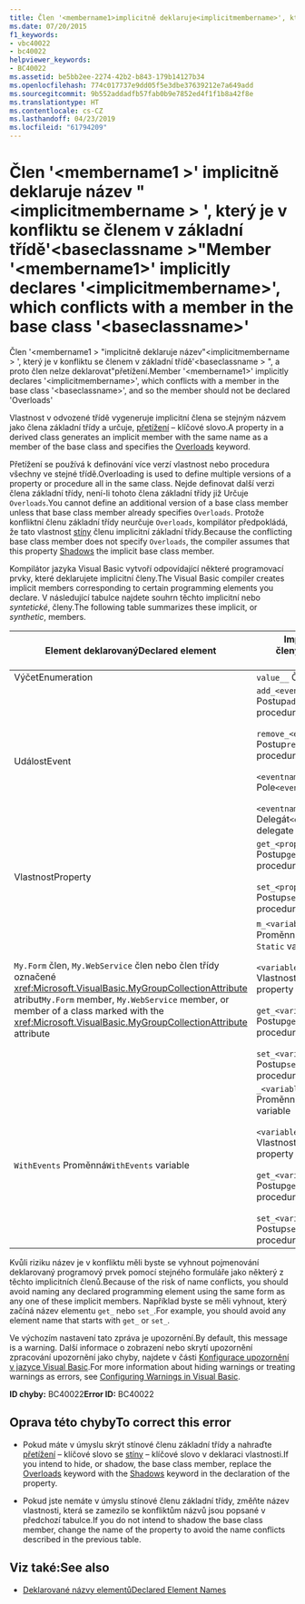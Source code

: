 ```yaml
---
title: Člen '<membername1>implicitně deklaruje<implicitmembername>', který je v konfliktu se členem v základní třídě'<baseclassname>.
ms.date: 07/20/2015
f1_keywords:
- vbc40022
- bc40022
helpviewer_keywords:
- BC40022
ms.assetid: be5bb2ee-2274-42b2-b843-179b14127b34
ms.openlocfilehash: 774c017737e9dd05f5e3dbe37639212e7a649add
ms.sourcegitcommit: 9b552addadfb57fab0b9e7852ed4f1f1b8a42f8e
ms.translationtype: HT
ms.contentlocale: cs-CZ
ms.lasthandoff: 04/23/2019
ms.locfileid: "61794209"
---
```

# <a name="member-membername1-implicitly-declares-implicitmembername-which-conflicts-with-a-member-in-the-base-class-baseclassname"></a><span data-ttu-id="9e7f1-102">Člen '\<membername1 >' implicitně deklaruje název "\<implicitmembername > ', který je v konfliktu se členem v základní třídě'\<baseclassname >"</span><span class="sxs-lookup"><span data-stu-id="9e7f1-102">Member '\<membername1>' implicitly declares '\<implicitmembername>', which conflicts with a member in the base class '\<baseclassname>'</span></span>
<span data-ttu-id="9e7f1-103">Člen '\<membername1 > "implicitně deklaruje název"\<implicitmembername > ', který je v konfliktu se členem v základní třídě'\<baseclassname > ", a proto člen nelze deklarovat"přetížení.</span><span class="sxs-lookup"><span data-stu-id="9e7f1-103">Member '\<membername1>' implicitly declares '\<implicitmembername>', which conflicts with a member in the base class '\<baseclassname>', and so the member should not be declared 'Overloads'</span></span>  
  
 <span data-ttu-id="9e7f1-104">Vlastnost v odvozené třídě vygeneruje implicitní člena se stejným názvem jako člena základní třídy a určuje, [přetížení](../../visual-basic/language-reference/modifiers/overloads.md) – klíčové slovo.</span><span class="sxs-lookup"><span data-stu-id="9e7f1-104">A property in a derived class generates an implicit member with the same name as a member of the base class and specifies the [Overloads](../../visual-basic/language-reference/modifiers/overloads.md) keyword.</span></span>  
  
 <span data-ttu-id="9e7f1-105">Přetížení se používá k definování více verzí vlastnost nebo procedura všechny ve stejné třídě.</span><span class="sxs-lookup"><span data-stu-id="9e7f1-105">Overloading is used to define multiple versions of a property or procedure all in the same class.</span></span> <span data-ttu-id="9e7f1-106">Nejde definovat další verzi člena základní třídy, není-li tohoto člena základní třídy již Určuje `Overloads`.</span><span class="sxs-lookup"><span data-stu-id="9e7f1-106">You cannot define an additional version of a base class member unless that base class member already specifies `Overloads`.</span></span> <span data-ttu-id="9e7f1-107">Protože konfliktní členu základní třídy neurčuje `Overloads`, kompilátor předpokládá, že tato vlastnost [stíny](../../visual-basic/language-reference/modifiers/shadows.md) členu implicitní základní třídy.</span><span class="sxs-lookup"><span data-stu-id="9e7f1-107">Because the conflicting base class member does not specify `Overloads`, the compiler assumes that this property [Shadows](../../visual-basic/language-reference/modifiers/shadows.md) the implicit base class member.</span></span>  
  
 <span data-ttu-id="9e7f1-108">Kompilátor jazyka Visual Basic vytvoří odpovídající některé programovací prvky, které deklarujete implicitní členy.</span><span class="sxs-lookup"><span data-stu-id="9e7f1-108">The Visual Basic compiler creates implicit members corresponding to certain programming elements you declare.</span></span> <span data-ttu-id="9e7f1-109">V následující tabulce najdete souhrn těchto implicitní nebo *syntetické*, členy.</span><span class="sxs-lookup"><span data-stu-id="9e7f1-109">The following table summarizes these implicit, or *synthetic*, members.</span></span>  
  
|<span data-ttu-id="9e7f1-110">Element deklarovaný</span><span class="sxs-lookup"><span data-stu-id="9e7f1-110">Declared element</span></span>|<span data-ttu-id="9e7f1-111">Implicitně vytvářejí členy</span><span class="sxs-lookup"><span data-stu-id="9e7f1-111">Implicitly created members</span></span>|  
|----------------------|--------------------------------|  
|<span data-ttu-id="9e7f1-112">Výčet</span><span class="sxs-lookup"><span data-stu-id="9e7f1-112">Enumeration</span></span>|<span data-ttu-id="9e7f1-113">`value__` Člen</span><span class="sxs-lookup"><span data-stu-id="9e7f1-113">`value__` member</span></span>|  
|<span data-ttu-id="9e7f1-114">Událost</span><span class="sxs-lookup"><span data-stu-id="9e7f1-114">Event</span></span>|<span data-ttu-id="9e7f1-115">`add_<eventname>` Postup</span><span class="sxs-lookup"><span data-stu-id="9e7f1-115">`add_<eventname>` procedure</span></span><br /><br /> <span data-ttu-id="9e7f1-116">`remove_<eventname>` Postup</span><span class="sxs-lookup"><span data-stu-id="9e7f1-116">`remove_<eventname>` procedure</span></span><br /><br /> <span data-ttu-id="9e7f1-117">`<eventname>Event` Pole</span><span class="sxs-lookup"><span data-stu-id="9e7f1-117">`<eventname>Event` field</span></span><br /><br /> <span data-ttu-id="9e7f1-118">`<eventname>EventHandler` Delegát</span><span class="sxs-lookup"><span data-stu-id="9e7f1-118">`<eventname>EventHandler` delegate</span></span>|  
|<span data-ttu-id="9e7f1-119">Vlastnost</span><span class="sxs-lookup"><span data-stu-id="9e7f1-119">Property</span></span>|<span data-ttu-id="9e7f1-120">`get_<propertyname>` Postup</span><span class="sxs-lookup"><span data-stu-id="9e7f1-120">`get_<propertyname>` procedure</span></span><br /><br /> <span data-ttu-id="9e7f1-121">`set_<propertyname>` Postup</span><span class="sxs-lookup"><span data-stu-id="9e7f1-121">`set_<propertyname>` procedure</span></span>|  
|<span data-ttu-id="9e7f1-122">`My.Form` člen, `My.WebService` člen nebo člen třídy označené <xref:Microsoft.VisualBasic.MyGroupCollectionAttribute> atribut</span><span class="sxs-lookup"><span data-stu-id="9e7f1-122">`My.Form` member, `My.WebService` member, or member of a class marked with the <xref:Microsoft.VisualBasic.MyGroupCollectionAttribute> attribute</span></span>|<span data-ttu-id="9e7f1-123">`m_<variablename>` `Static` Proměnná</span><span class="sxs-lookup"><span data-stu-id="9e7f1-123">`m_<variablename>` `Static` variable</span></span><br /><br /> <span data-ttu-id="9e7f1-124">`<variablename>` Vlastnost</span><span class="sxs-lookup"><span data-stu-id="9e7f1-124">`<variablename>` property</span></span><br /><br /> <span data-ttu-id="9e7f1-125">`get_<variablename>` Postup</span><span class="sxs-lookup"><span data-stu-id="9e7f1-125">`get_<variablename>` procedure</span></span><br /><br /> <span data-ttu-id="9e7f1-126">`set_<variablename>` Postup</span><span class="sxs-lookup"><span data-stu-id="9e7f1-126">`set_<variablename>` procedure</span></span>|  
|<span data-ttu-id="9e7f1-127">`WithEvents` Proměnná</span><span class="sxs-lookup"><span data-stu-id="9e7f1-127">`WithEvents` variable</span></span>|<span data-ttu-id="9e7f1-128">`_<variablename>` Proměnná</span><span class="sxs-lookup"><span data-stu-id="9e7f1-128">`_<variablename>` variable</span></span><br /><br /> <span data-ttu-id="9e7f1-129">`<variablename>` Vlastnost</span><span class="sxs-lookup"><span data-stu-id="9e7f1-129">`<variablename>` property</span></span><br /><br /> <span data-ttu-id="9e7f1-130">`get_<variablename>` Postup</span><span class="sxs-lookup"><span data-stu-id="9e7f1-130">`get_<variablename>` procedure</span></span><br /><br /> <span data-ttu-id="9e7f1-131">`set_<variablename>` Postup</span><span class="sxs-lookup"><span data-stu-id="9e7f1-131">`set_<variablename>` procedure</span></span>|  
  
 <span data-ttu-id="9e7f1-132">Kvůli riziku název je v konfliktu měli byste se vyhnout pojmenování deklarovaný programový prvek pomocí stejného formuláře jako některý z těchto implicitních členů.</span><span class="sxs-lookup"><span data-stu-id="9e7f1-132">Because of the risk of name conflicts, you should avoid naming any declared programming element using the same form as any one of these implicit members.</span></span> <span data-ttu-id="9e7f1-133">Například byste se měli vyhnout, který začíná název elementu `get_` nebo `set_`.</span><span class="sxs-lookup"><span data-stu-id="9e7f1-133">For example, you should avoid any element name that starts with `get_` or `set_`.</span></span>  
  
 <span data-ttu-id="9e7f1-134">Ve výchozím nastavení tato zpráva je upozornění.</span><span class="sxs-lookup"><span data-stu-id="9e7f1-134">By default, this message is a warning.</span></span> <span data-ttu-id="9e7f1-135">Další informace o zobrazení nebo skrytí upozornění zpracování upozornění jako chyby, najdete v části [Konfigurace upozornění v jazyce Visual Basic](/visualstudio/ide/configuring-warnings-in-visual-basic).</span><span class="sxs-lookup"><span data-stu-id="9e7f1-135">For more information about hiding warnings or treating warnings as errors, see [Configuring Warnings in Visual Basic](/visualstudio/ide/configuring-warnings-in-visual-basic).</span></span>  
  
 <span data-ttu-id="9e7f1-136">**ID chyby:** BC40022</span><span class="sxs-lookup"><span data-stu-id="9e7f1-136">**Error ID:** BC40022</span></span>  
  
## <a name="to-correct-this-error"></a><span data-ttu-id="9e7f1-137">Oprava této chyby</span><span class="sxs-lookup"><span data-stu-id="9e7f1-137">To correct this error</span></span>  
  
- <span data-ttu-id="9e7f1-138">Pokud máte v úmyslu skrýt stínové členu základní třídy a nahraďte [přetížení](../../visual-basic/language-reference/modifiers/overloads.md) – klíčové slovo se [stíny](../../visual-basic/language-reference/modifiers/shadows.md) – klíčové slovo v deklaraci vlastnosti.</span><span class="sxs-lookup"><span data-stu-id="9e7f1-138">If you intend to hide, or shadow, the base class member, replace the [Overloads](../../visual-basic/language-reference/modifiers/overloads.md) keyword with the [Shadows](../../visual-basic/language-reference/modifiers/shadows.md) keyword in the declaration of the property.</span></span>  
  
- <span data-ttu-id="9e7f1-139">Pokud jste nemáte v úmyslu stínové členu základní třídy, změňte název vlastnosti, která se zamezilo se konfliktům názvů jsou popsané v předchozí tabulce.</span><span class="sxs-lookup"><span data-stu-id="9e7f1-139">If you do not intend to shadow the base class member, change the name of the property to avoid the name conflicts described in the previous table.</span></span>  
  
## <a name="see-also"></a><span data-ttu-id="9e7f1-140">Viz také:</span><span class="sxs-lookup"><span data-stu-id="9e7f1-140">See also</span></span>

- [<span data-ttu-id="9e7f1-141">Deklarované názvy elementů</span><span class="sxs-lookup"><span data-stu-id="9e7f1-141">Declared Element Names</span></span>](../../visual-basic/programming-guide/language-features/declared-elements/declared-element-names.md)
